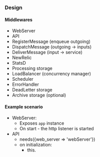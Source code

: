 ### Design

#### Middlewares

- WebServer
- API
- RegisterMessage (enqueue outgoing)
- DispatchMessage (outgoing -> inputs)
- DeliverMessage (input -> service)
- NewRelic
- StatsD
- Processing storage
- LoadBalancer (concurrency manager)
- Scheduler
- ErrorHandler
- DeadLetter storage
- Archive storage (optional)

#### Example scenario

- WebServer:
  - Exposes `app` instance
  - On start - the http listener is started
- API
  - needs({web_server => 'webServer'})
  - on initialization:
    - this.
